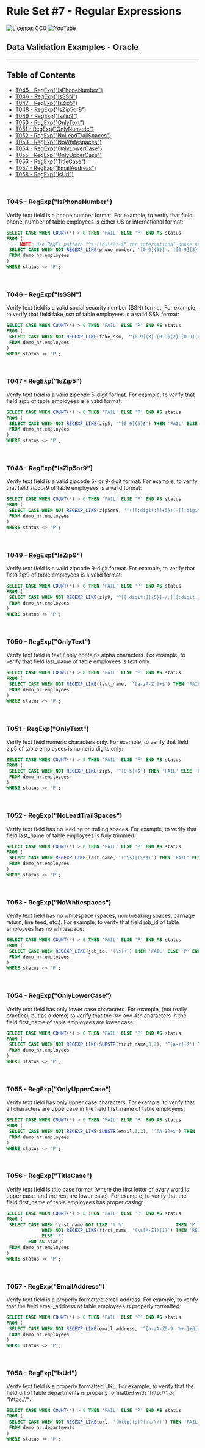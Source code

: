 # Rule Set #7 - Regular Expressions
[![License: CC0](https://img.shields.io/badge/License-CC0-red)](LICENSE "Creative Commons Zero License by DataResearchLabs (effectively = Public Domain")
[![YouTube](https://img.shields.io/badge/YouTube-DataResearchLabs-brightgreen)](http://www.DataResearchLabs.com)
## Data Validation Examples - Oracle

---

## Table of Contents
 - <a href="#t045">T045 - RegExp("IsPhoneNumber")</a>
 - <a href="#t046">T046 - RegExp("IsSSN")</a>
 - <a href="#t047">T047 - RegExp("IsZip5")</a>
 - <a href="#t048">T048 - RegExp("IsZip5or9")</a>
 - <a href="#t049">T049 - RegExp("IsZip9")</a>
 - <a href="#t050">T050 - RegExp("OnlyText")</a>
 - <a href="#t051">T051 - RegExp("OnlyNumeric")</a>
 - <a href="#t052">T052 - RegExp("NoLeadTrailSpaces")</a>
 - <a href="#t053">T053 - RegExp("NoWhitespaces")</a>
 - <a href="#t054">T054 - RegExp("OnlyLowerCase")</a>
 - <a href="#t055">T055 - RegExp("OnlyUpperCase")</a>
 - <a href="#t056">T056 - RegExp("TitleCase")</a>
 - <a href="#t057">T057 - RegExp("EmailAddress")</a>
 - <a href="#t058">T058 - RegExp("IsUrl")</a>
<br>


<a id="t045" class="anchor" href="#t045" aria-hidden="true"> </a>
### T045 - RegExp("IsPhoneNumber")
Verify text field is a phone number format.  For example, to verify that field phone_number of table employees is either US or international format:
 ```sql
 SELECT CASE WHEN COUNT(*) > 0 THEN 'FAIL' ELSE 'P' END AS status
 FROM (
   -- NOTE: Use RegEx pattern "^\+(\d+\s?)+$" for international phone numbers
  SELECT CASE WHEN NOT REGEXP_LIKE(phone_number, '[0-9]{3}[-. ][0-9]{3}[-. ][0-9]{4}') THEN 'FAIL' ELSE 'P' END AS status
  FROM demo_hr.employees
)
WHERE status <> 'P';
 ```
<br>


<a id="t046" class="anchor" href="#t046" aria-hidden="true"> </a>
### T046 - RegExp("IsSSN")
Verify text field is a valid social security number (SSN) format.  For example, to verify that field fake_ssn of table employees is a valid SSN format:
 ```sql
SELECT CASE WHEN COUNT(*) > 0 THEN 'FAIL' ELSE 'P' END AS status
FROM (
  SELECT CASE WHEN NOT REGEXP_LIKE(fake_ssn, '^[0-9]{3}-[0-9]{2}-[0-9]{4}$') THEN 'FAIL' ELSE 'P' END AS status
  FROM demo_hr.employees
)
WHERE status <> 'P';
 ```
<br>


<a id="t047" class="anchor" href="#t047" aria-hidden="true"> </a>
### T047 - RegExp("IsZip5")
Verify text field is a valid zipcode 5-digit format.  For example, to verify that field zip5 of table employees is a valid format:
 ```sql
SELECT CASE WHEN COUNT(*) > 0 THEN 'FAIL' ELSE 'P' END AS status
FROM (
  SELECT CASE WHEN NOT REGEXP_LIKE(zip5, '^[0-9]{5}$') THEN 'FAIL' ELSE 'P' END AS status
  FROM demo_hr.employees
)
WHERE status <> 'P';
 ```
<br>


<a id="t048" class="anchor" href="#t048" aria-hidden="true"> </a>
### T048 - RegExp("IsZip5or9")
Verify text field is a valid zipcode 5- or 9-digit format.  For example, to verify that field zip5or9 of table employees is a valid format:
 ```sql
SELECT CASE WHEN COUNT(*) > 0 THEN 'FAIL' ELSE 'P' END AS status
FROM (
  SELECT CASE WHEN NOT REGEXP_LIKE(zip5or9, '^([[:digit:]]{5})(-[[:digit:]]{4})?$') THEN 'FAIL' ELSE 'P' END AS status
  FROM demo_hr.employees
)
WHERE status <> 'P';
 ```
<br>


<a id="t049" class="anchor" href="#t049" aria-hidden="true"> </a>
### T049 - RegExp("IsZip9")
Verify text field is a valid zipcode 9-digit format.  For example, to verify that field zip9 of table employees is a valid format:
 ```sql
SELECT CASE WHEN COUNT(*) > 0 THEN 'FAIL' ELSE 'P' END AS status
FROM (
  SELECT CASE WHEN NOT REGEXP_LIKE(zip9, '^[[:digit:]]{5}[-/.][[:digit:]]{4}$') THEN 'FAIL' ELSE 'P' END AS status
  FROM demo_hr.employees
)
WHERE status <> 'P';
 ```
<br>


<a id="t050" class="anchor" href="#t050" aria-hidden="true"> </a>
### T050 - RegExp("OnlyText")
Verify text field is text / only contains alpha characters.  For example, to verify that field last_name of table employees is text only:
 ```sql
SELECT CASE WHEN COUNT(*) > 0 THEN 'FAIL' ELSE 'P' END AS status
FROM (
  SELECT CASE WHEN NOT REGEXP_LIKE(last_name, '^[a-zA-Z ]+$') THEN 'FAIL' ELSE 'P' END AS status
  FROM demo_hr.employees
)
WHERE status <> 'P';
 ```
<br>


<a id="t051" class="anchor" href="#t051" aria-hidden="true"> </a>
### T051 - RegExp("OnlyText")
Verify text field numeric characters only.  For example, to verify that field zip5 of table employees is numeric digits only:
 ```sql
SELECT CASE WHEN COUNT(*) > 0 THEN 'FAIL' ELSE 'P' END AS status
FROM (
  SELECT CASE WHEN NOT REGEXP_LIKE(zip5, '^[0-5]+$') THEN 'FAIL' ELSE 'P' END AS status
  FROM demo_hr.employees
)
WHERE status <> 'P';
 ```
<br>


<a id="t052" class="anchor" href="#t052" aria-hidden="true"> </a>
### T052 - RegExp("NoLeadTrailSpaces")
Verify text field has no leading or trailing spaces.  For example, to verify that field last_name of table employees is fully trimmed:
 ```sql
SELECT CASE WHEN COUNT(*) > 0 THEN 'FAIL' ELSE 'P' END AS status
FROM (
  SELECT CASE WHEN REGEXP_LIKE(last_name, '(^\s)|(\s$)') THEN 'FAIL' ELSE 'P' END AS status
  FROM demo_hr.employees
)
WHERE status <> 'P';
 ```
<br>


<a id="t053" class="anchor" href="#t053" aria-hidden="true"> </a>
### T053 - RegExp("NoWhitespaces")
Verify text field has no whitespace (spaces, non breaking spaces, carriage return, line feed, etc.).  For example, to verify that field job_id of table employees has no whitespace:
 ```sql
SELECT CASE WHEN COUNT(*) > 0 THEN 'FAIL' ELSE 'P' END AS status
FROM (
  SELECT CASE WHEN REGEXP_LIKE(job_id, '(\s)+') THEN 'FAIL' ELSE 'P' END AS status
  FROM demo_hr.employees
)
WHERE status <> 'P';
 ```
<br>


<a id="t054" class="anchor" href="#t054" aria-hidden="true"> </a>
### T054 - RegExp("OnlyLowerCase")
Verify text field has only lower case characters.  For example, (not really practical, but as a demo) to verify that the 3rd and 4th characters in the field first_name of table employees are lower case:
 ```sql
SELECT CASE WHEN COUNT(*) > 0 THEN 'FAIL' ELSE 'P' END AS status
FROM (
  SELECT CASE WHEN NOT REGEXP_LIKE(SUBSTR(first_name,3,2), '^[a-z]+$') THEN 'FAIL' ELSE 'P' END AS status
  FROM demo_hr.employees
)
WHERE status <> 'P';
 ```
<br>


<a id="t055" class="anchor" href="#t055" aria-hidden="true"> </a>
### T055 - RegExp("OnlyUpperCase")
Verify text field has only upper case characters.  For example, to verify that all characters are uppercase in the field first_name of table employees:
 ```sql
SELECT CASE WHEN COUNT(*) > 0 THEN 'FAIL' ELSE 'P' END AS status
FROM (
  SELECT CASE WHEN NOT REGEXP_LIKE(SUBSTR(email,3,2), '^[A-Z]+$') THEN 'FAIL' ELSE 'P' END AS status
  FROM demo_hr.employees
)
WHERE status <> 'P';
 ```
<br>


<a id="t056" class="anchor" href="#t056" aria-hidden="true"> </a>
### T056 - RegExp("TitleCase")
Verify text field is title case format (where the first letter of every word is upper case, and the rest are lower case).  For example, to verify that the field first_name of table employees has proper casing:
 ```sql
SELECT CASE WHEN COUNT(*) > 0 THEN 'FAIL' ELSE 'P' END AS status
FROM (
  SELECT CASE WHEN first_name NOT LIKE '% %'                   THEN 'P'  -- Only one word, so no space + first character to check for uppercase
              WHEN NOT REGEXP_LIKE(first_name, '(\s[A-Z]){1}') THEN 'REJ-01: Field first_name failed RegExpression check|exp=Like"(\s[A-Z]){1}"|act=' || first_name 
              ELSE 'P'
         END AS status
  FROM demo_hr.employees
)
WHERE status <> 'P';
 ```
<br>


<a id="t057" class="anchor" href="#t057" aria-hidden="true"> </a>
### T057 - RegExp("EmailAddress")
Verify text field is a properly formatted email address.  For example, to verify that the field email_address of table employees is properly formatted:
 ```sql
SELECT CASE WHEN COUNT(*) > 0 THEN 'FAIL' ELSE 'P' END AS status
FROM (
  SELECT CASE WHEN NOT REGEXP_LIKE(email_address, '^[a-zA-Z0-9._%+-]+@[a-zA-Z0-9.-]+\.[a-zA-Z]{2,4}$') THEN 'FAIL' ELSE 'P' END AS status
  FROM demo_hr.employees
)
WHERE status <> 'P';
 ```
<br>


<a id="t058" class="anchor" href="#t058" aria-hidden="true"> </a>
### T058 - RegExp("IsUrl")
Verify text field is a properly formatted URL.  For example, to verify that the field url of table departments is properly formatted with "http://" or "https://":
 ```sql
SELECT CASE WHEN COUNT(*) > 0 THEN 'FAIL' ELSE 'P' END AS status
FROM (
  SELECT CASE WHEN NOT REGEXP_LIKE(url, '(http)(s)?(:\/\/)') THEN 'FAIL' ELSE 'P' END AS status
  FROM demo_hr.departments
)
WHERE status <> 'P';
 ```
<br>


